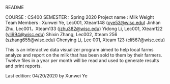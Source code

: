 README

COURSE : CS400
SEMESTER : Spring 2020
Project name : Milk Weight
Team Members :
Xunwei Ye, Lec001, Xteam148 (xye53@wisc.edu)
Jinhan Zhu, Lec001，Xteam133 (jzhu382@wisc.edu)
Yidong Li, Lec001, Xteam122 (yli994@wisc.edu)
Shixin Zhang, Lec002, Xteam 256 (szhang655@wisc.edu)
Chenying Li, Lec 001, Xteam 123 (cli567@wisc.edu)


This is an interactive data visualizer program aimed to help local farms analyze and report on the milk that has been sold to them by their farmers. Twelve files in a year per month will be read and used to generate results and print reports.


Last edition: 04/20/2020
by Xunwei Ye
